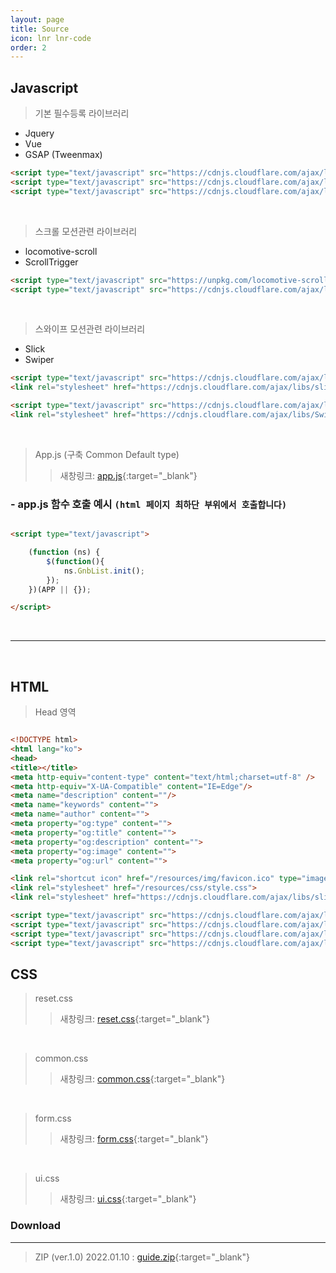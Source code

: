 ```yaml
---
layout: page
title: Source
icon: lnr lnr-code
order: 2
---
```


## Javascript
> 기본 필수등록 라이브러리  
- Jquery
- Vue
- GSAP (Tweenmax)

``` html 
<script type="text/javascript" src="https://cdnjs.cloudflare.com/ajax/libs/jquery/3.3.1/jquery.min.js"></script>
<script type="text/javascript" src="https://cdnjs.cloudflare.com/ajax/libs/vue/2.6.14/vue.min.js"></script>
<script type="text/javascript" src="https://cdnjs.cloudflare.com/ajax/libs/gsap/3.5.1/gsap.min.js"></script>
```


<br> 


> 스크롤 모션관련 라이브러리
- locomotive-scroll
- ScrollTrigger

``` html 
<script type="text/javascript" src="https://unpkg.com/locomotive-scroll@3.2.6/dist/locomotive-scroll.js"></script>
<script type="text/javascript" src="https://cdnjs.cloudflare.com/ajax/libs/gsap/3.5.1/ScrollTrigger.min.js"></script> 
```

<br>


> 스와이프 모션관련 라이브러리
- Slick
- Swiper

``` html
<script type="text/javascript" src="https://cdnjs.cloudflare.com/ajax/libs/slick-carousel/1.8.1/slick.js"></script>
<link rel="stylesheet" href="https://cdnjs.cloudflare.com/ajax/libs/slick-carousel/1.8.1/slick.css">

<script type="text/javascript" src="https://cdnjs.cloudflare.com/ajax/libs/Swiper/4.2.2/js/swiper.js"></script>
<link rel="stylesheet" href="https://cdnjs.cloudflare.com/ajax/libs/Swiper/4.2.2/css/swiper.min.css">	

```

<br>

> App.js (구축 Common Default type)
>> 새창링크: [<i class="icon icon-link"></i> app.js](/guide/resources/js/app.js){:target="_blank"}

<script src="https://gist.github.com/nex-front/74919d94aec1486dc1b6528a0b3edd75.js"></script>

### - app.js 함수 호출 예시 `(html 페이지 최하단 부위에서 호출합니다)`

``` html

<script type="text/javascript">

    (function (ns) {
        $(function(){
            ns.GnbList.init();
        });
    })(APP || {});

</script>

```


<br>

---

<br>

## HTML

> Head 영역

``` html

<!DOCTYPE html>
<html lang="ko">
<head>
<title></title>
<meta http-equiv="content-type" content="text/html;charset=utf-8" />
<meta http-equiv="X-UA-Compatible" content="IE=Edge"/>
<meta name="description" content=""/>
<meta name="keywords" content="">
<meta name="author" content="">
<meta property="og:type" content="">
<meta property="og:title" content="">
<meta property="og:description" content="">
<meta property="og:image" content="">
<meta property="og:url" content="">

<link rel="shortcut icon" href="/resources/img/favicon.ico" type="image/x-icon">
<link rel="stylesheet" href="/resources/css/style.css">	
<link rel="stylesheet" href="https://cdnjs.cloudflare.com/ajax/libs/slick-carousel/1.8.1/slick.css">

<script type="text/javascript" src="https://cdnjs.cloudflare.com/ajax/libs/jquery/3.3.1/jquery.min.js"></script>
<script type="text/javascript" src="https://cdnjs.cloudflare.com/ajax/libs/vue/2.6.14/vue.min.js"></script>
<script type="text/javascript" src="https://cdnjs.cloudflare.com/ajax/libs/gsap/3.5.1/gsap.min.js"></script>
<script type="text/javascript" src="https://cdnjs.cloudflare.com/ajax/libs/slick-carousel/1.8.1/slick.js"></script>

```


## CSS
> reset.css
>> 새창링크: [<i class="icon icon-link"></i> reset.css](/guide/resources/css/reset.css){:target="_blank"}

<script src="https://gist.github.com/nex-front/5044f61bc9c77ea087699fafe615481c.js"></script>  

<br>   

>common.css
>> 새창링크: [<i class="icon icon-link"></i> common.css](/guide/resources/css/common.css){:target="_blank"}

<script src="https://gist.github.com/nex-front/c3dd44f31c90bf31cbc448cde8e8fa4a.js"></script>

<br>

>form.css
>> 새창링크: [<i class="icon icon-link"></i> form.css](/guide/resources/css/form.css){:target="_blank"}

<script src="https://gist.github.com/nex-front/cd4014258be3bab0c0d0fe10376b9c7c.js"></script>

<br>

>ui.css
>> 새창링크: [<i class="icon icon-link"></i> ui.css](/guide/resources/css/ui.css){:target="_blank"}

<script src="https://gist.github.com/nex-front/22371fb79eb6faa8c108c6bba88b8021.js"></script>

### Download 
---
> ZIP (ver.1.0) 2022.01.10 : [<i class="icon icon-link"></i> guide.zip](/guide.zip){:target="_blank"}
